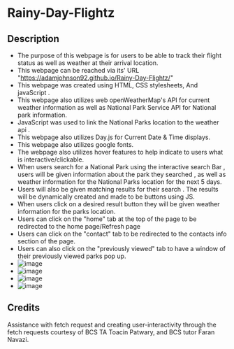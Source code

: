 # Rainy-Day-Flightz

## Description

* The purpose of this webpage is for users to be able to track their flight status as well as weather at their arrival location.
* This webpage can be reached via its' URL "https://adamjohnson92.github.io/Rainy-Day-Flightz/"
* This webpage was created using HTML, CSS stylesheets, And javaScript .
* This webpage also utilizes web openWeatherMap's API for current  weather information as well as National Park Service API for National park information.
* JavaScript was used to link the National Parks location to the weather api .
* This webpage also utilizes Day.js for Current Date & Time displays.
* This webpage also utilizes google fonts.
* The webpage also utilizes hover features to help indicate to users what is interactive/clickable.
* When users search for a National Park using the interactive search Bar , users will be given information about the park they searched , as well as weather information for the National Parks location for the next 5 days.
* Users will also be given matching results for their search . The results will be dynamically created and made to be buttons using JS. 
* When users click on a desired result button they will be given weather information for the parks location.
* Users can click on the "home" tab at the top of the page to be redirected to the home page/Refresh page
* Users can click on the "contact" tab to be redirected to the contacts info section of the page.
* Users can also click on the "previously viewed" tab to have a window of their previously viewed parks pop up.
* ![image](https://github.com/AdamJohnson92/Rainy-Day-Flightz/assets/130415895/ec5afd2f-e771-4c43-bc48-73e4f0eeb4fb)
* ![image](https://github.com/AdamJohnson92/Rainy-Day-Flightz/assets/130415895/30d0b173-e032-458d-8925-b6fcf1df9f4f)
* ![image](https://github.com/AdamJohnson92/Rainy-Day-Flightz/assets/130415895/909c97f8-632d-4e62-bcef-e82fe93a513b)
* ![image](https://github.com/AdamJohnson92/Rainy-Day-Flightz/assets/130415895/441e4fde-0802-4b8d-b679-3df2f9814f76)

## Credits
Assistance with fetch request and creating user-interactivity through the fetch requests courtesy of BCS TA Toacin Patwary, and BCS tutor Faran Navazi.


